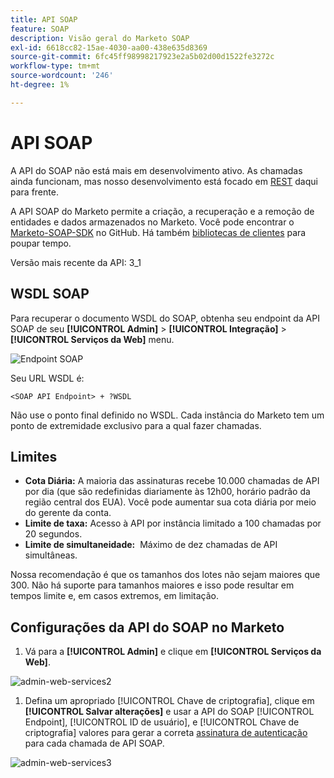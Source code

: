 ```yaml
---
title: API SOAP
feature: SOAP
description: Visão geral do Marketo SOAP
exl-id: 6618cc82-15ae-4030-aa00-438e635d8369
source-git-commit: 6fc45ff98998217923e2a5b02d00d1522fe3272c
workflow-type: tm+mt
source-wordcount: '246'
ht-degree: 1%

---
```


# API SOAP

A API do SOAP não está mais em desenvolvimento ativo. As chamadas ainda funcionam, mas nosso desenvolvimento está focado em [REST](https://developer.adobe.com/marketo-apis/) daqui para frente.

A API SOAP do Marketo permite a criação, a recuperação e a remoção de entidades e dados armazenados no Marketo. Você pode encontrar o [Marketo-SOAP-SDK](https://github.com/Marketo/SOAP-API-Java-Client) no GitHub. Há também [bibliotecas de clientes](https://github.com/Marketo/Community-Supported-Client-Libraries) para poupar tempo.

Versão mais recente da API: 3_1

## WSDL SOAP

Para recuperar o documento WSDL do SOAP, obtenha seu endpoint da API SOAP de seu **[!UICONTROL Admin]** > **[!UICONTROL Integração]** > **[!UICONTROL Serviços da Web]** menu.

![Endpoint SOAP](assets/endpoint-soap.png)

Seu URL WSDL é:

`<SOAP API Endpoint> + ?WSDL`

Não use o ponto final definido no WSDL. Cada instância do Marketo tem um ponto de extremidade exclusivo para a qual fazer chamadas.

## Limites

- **Cota Diária:** A maioria das assinaturas recebe 10.000 chamadas de API por dia (que são redefinidas diariamente às 12h00, horário padrão da região central dos EUA). Você pode aumentar sua cota diária por meio do gerente da conta.
- **Limite de taxa:** Acesso à API por instância limitado a 100 chamadas por 20 segundos.
- **Limite de simultaneidade:**  Máximo de dez chamadas de API simultâneas.

Nossa recomendação é que os tamanhos dos lotes não sejam maiores que 300. Não há suporte para tamanhos maiores e isso pode resultar em tempos limite e, em casos extremos, em limitação.

## Configurações da API do SOAP no Marketo

1. Vá para a **[!UICONTROL Admin]** e clique em **[!UICONTROL Serviços da Web]**.

![admin-web-services2](assets/admin-web-services2.png)

1. Defina um apropriado [!UICONTROL Chave de criptografia], clique em **[!UICONTROL Salvar alterações]** e usar a API do SOAP [!UICONTROL Endpoint], [!UICONTROL ID de usuário], e [!UICONTROL Chave de criptografia] valores para gerar a correta [assinatura de autenticação](authentication-signature.md) para cada chamada de API SOAP.

![admin-web-services3](assets/admin-web-services3.png)
